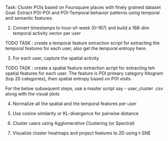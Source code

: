 
Task: Cluster POIs based on Foursquare places with finely grained dataset
Goal: Extract POI-POI and POI-Temporal behavior patterns using temporal and semantic features.


2. Convert timestamps to hour-of-week (0–167) and build a 168-dim temporal activity vector per user

TODO TASK : create a temporal feature extraction script for extracting the temporal features for each user, also get the temporal entropy here.

3. For each user, capture the spatial activity 

TODO TASK : create a spatial feature extraction acript for extracting teh spatial features for each user. The feature is POI primary category hitogram (top 20 categories), then spatial entropy based on POI visits



For the below subsequent steps, use a master script say - user_cluster .csv along with  the visual plots

4. Normalize all the spatial and the temporal features per user

5. Use cosine similarity or KL-divergence for pairwise distance
6. Cluster users using Agglomerative Clustering (or Spectral)
7. Visualize cluster heatmaps and project features to 2D using t-SNE
